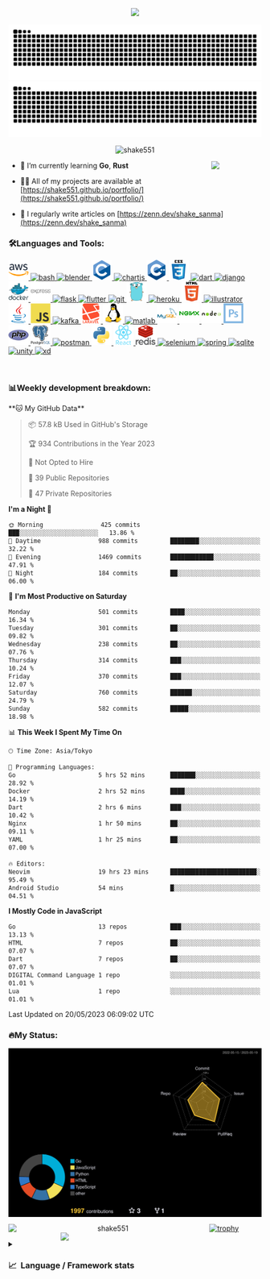 <p align="center"><img src="https://capsule-render.vercel.app/api?type=waving&color=gradient&height=300&section=header&text=Hi%20I'm%20shake&fontSize=90&animation=fadeIn&fontAlignY=38&desc=Welcome%20To%20Shake's%20GitHub%20Profile%20&descAlignY=51&descAlign=62"></p>

<p align="center">
  <img src="https://raw.githubusercontent.com/shake551/shake551/output/github-contribution-grid-snake-dark.svg#gh-dark-mode-only" />
  <img src="https://raw.githubusercontent.com/shake551/shake551/output/github-contribution-grid-snake.svg#gh-light-mode-only" />
</p>


<p align="center">
  <img src="https://komarev.com/ghpvc/?username=shake551&label=Profile%20views&color=0e75b6&style=flat" alt="shake551" />
</p>

<img src="https://media.giphy.com/media/hvRJCLFzcasrR4ia7z/giphy.gif" width="100" align="right">

- 🌱 I’m currently learning **Go**, **Rust**

- 👨‍💻 All of my projects are available at [https://shake551.github.io/portfolio/](https://shake551.github.io/portfolio/)

- 📝 I regularly write articles on [https://zenn.dev/shake_sanma](https://zenn.dev/shake_sanma)


<h3 align="left">🛠️Languages and Tools:</h3>
<p align="left"> <a href="https://aws.amazon.com" target="_blank" rel="noreferrer"> <img src="https://raw.githubusercontent.com/devicons/devicon/master/icons/amazonwebservices/amazonwebservices-original-wordmark.svg" alt="aws" width="40" height="40"/> </a> <a href="https://www.gnu.org/software/bash/" target="_blank" rel="noreferrer"> <img src="https://www.vectorlogo.zone/logos/gnu_bash/gnu_bash-icon.svg" alt="bash" width="40" height="40"/> </a> <a href="https://www.blender.org/" target="_blank" rel="noreferrer"> <img src="https://download.blender.org/branding/community/blender_community_badge_white.svg" alt="blender" width="40" height="40"/> </a> <a href="https://www.cprogramming.com/" target="_blank" rel="noreferrer"> <img src="https://raw.githubusercontent.com/devicons/devicon/master/icons/c/c-original.svg" alt="c" width="40" height="40"/> </a> <a href="https://www.chartjs.org" target="_blank" rel="noreferrer"> <img src="https://www.chartjs.org/media/logo-title.svg" alt="chartjs" width="40" height="40"/> </a> <a href="https://www.w3schools.com/cpp/" target="_blank" rel="noreferrer"> <img src="https://raw.githubusercontent.com/devicons/devicon/master/icons/cplusplus/cplusplus-original.svg" alt="cplusplus" width="40" height="40"/> </a> <a href="https://www.w3schools.com/css/" target="_blank" rel="noreferrer"> <img src="https://raw.githubusercontent.com/devicons/devicon/master/icons/css3/css3-original-wordmark.svg" alt="css3" width="40" height="40"/> </a> <a href="https://dart.dev" target="_blank" rel="noreferrer"> <img src="https://www.vectorlogo.zone/logos/dartlang/dartlang-icon.svg" alt="dart" width="40" height="40"/> </a> <a href="https://www.djangoproject.com/" target="_blank" rel="noreferrer"> <img src="https://cdn.worldvectorlogo.com/logos/django.svg" alt="django" width="40" height="40"/> </a> <a href="https://www.docker.com/" target="_blank" rel="noreferrer"> <img src="https://raw.githubusercontent.com/devicons/devicon/master/icons/docker/docker-original-wordmark.svg" alt="docker" width="40" height="40"/> </a> <a href="https://expressjs.com" target="_blank" rel="noreferrer"> <img src="https://raw.githubusercontent.com/devicons/devicon/master/icons/express/express-original-wordmark.svg" alt="express" width="40" height="40"/> </a> <a href="https://flask.palletsprojects.com/" target="_blank" rel="noreferrer"> <img src="https://www.vectorlogo.zone/logos/pocoo_flask/pocoo_flask-icon.svg" alt="flask" width="40" height="40"/> </a> <a href="https://flutter.dev" target="_blank" rel="noreferrer"> <img src="https://www.vectorlogo.zone/logos/flutterio/flutterio-icon.svg" alt="flutter" width="40" height="40"/> </a> <a href="https://git-scm.com/" target="_blank" rel="noreferrer"> <img src="https://www.vectorlogo.zone/logos/git-scm/git-scm-icon.svg" alt="git" width="40" height="40"/> </a> <a href="https://golang.org" target="_blank" rel="noreferrer"> <img src="https://raw.githubusercontent.com/devicons/devicon/master/icons/go/go-original.svg" alt="go" width="40" height="40"/> </a> <a href="https://heroku.com" target="_blank" rel="noreferrer"> <img src="https://www.vectorlogo.zone/logos/heroku/heroku-icon.svg" alt="heroku" width="40" height="40"/> </a> <a href="https://www.w3.org/html/" target="_blank" rel="noreferrer"> <img src="https://raw.githubusercontent.com/devicons/devicon/master/icons/html5/html5-original-wordmark.svg" alt="html5" width="40" height="40"/> </a> <a href="https://www.adobe.com/in/products/illustrator.html" target="_blank" rel="noreferrer"> <img src="https://www.vectorlogo.zone/logos/adobe_illustrator/adobe_illustrator-icon.svg" alt="illustrator" width="40" height="40"/> </a> <a href="https://www.java.com" target="_blank" rel="noreferrer"> <img src="https://raw.githubusercontent.com/devicons/devicon/master/icons/java/java-original.svg" alt="java" width="40" height="40"/> </a> <a href="https://developer.mozilla.org/en-US/docs/Web/JavaScript" target="_blank" rel="noreferrer"> <img src="https://raw.githubusercontent.com/devicons/devicon/master/icons/javascript/javascript-original.svg" alt="javascript" width="40" height="40"/> </a> <a href="https://kafka.apache.org/" target="_blank" rel="noreferrer"> <img src="https://www.vectorlogo.zone/logos/apache_kafka/apache_kafka-icon.svg" alt="kafka" width="40" height="40"/> </a> <a href="https://laravel.com/" target="_blank" rel="noreferrer"> <img src="https://raw.githubusercontent.com/devicons/devicon/master/icons/laravel/laravel-plain-wordmark.svg" alt="laravel" width="40" height="40"/> </a> <a href="https://www.linux.org/" target="_blank" rel="noreferrer"> <img src="https://raw.githubusercontent.com/devicons/devicon/master/icons/linux/linux-original.svg" alt="linux" width="40" height="40"/> </a> <a href="https://www.mathworks.com/" target="_blank" rel="noreferrer"> <img src="https://upload.wikimedia.org/wikipedia/commons/2/21/Matlab_Logo.png" alt="matlab" width="40" height="40"/> </a> <a href="https://www.mysql.com/" target="_blank" rel="noreferrer"> <img src="https://raw.githubusercontent.com/devicons/devicon/master/icons/mysql/mysql-original-wordmark.svg" alt="mysql" width="40" height="40"/> </a> <a href="https://www.nginx.com" target="_blank" rel="noreferrer"> <img src="https://raw.githubusercontent.com/devicons/devicon/master/icons/nginx/nginx-original.svg" alt="nginx" width="40" height="40"/> </a> <a href="https://nodejs.org" target="_blank" rel="noreferrer"> <img src="https://raw.githubusercontent.com/devicons/devicon/master/icons/nodejs/nodejs-original-wordmark.svg" alt="nodejs" width="40" height="40"/> </a> <a href="https://www.photoshop.com/en" target="_blank" rel="noreferrer"> <img src="https://raw.githubusercontent.com/devicons/devicon/master/icons/photoshop/photoshop-line.svg" alt="photoshop" width="40" height="40"/> </a> <a href="https://www.php.net" target="_blank" rel="noreferrer"> <img src="https://raw.githubusercontent.com/devicons/devicon/master/icons/php/php-original.svg" alt="php" width="40" height="40"/> </a> <a href="https://www.postgresql.org" target="_blank" rel="noreferrer"> <img src="https://raw.githubusercontent.com/devicons/devicon/master/icons/postgresql/postgresql-original-wordmark.svg" alt="postgresql" width="40" height="40"/> </a> <a href="https://postman.com" target="_blank" rel="noreferrer"> <img src="https://www.vectorlogo.zone/logos/getpostman/getpostman-icon.svg" alt="postman" width="40" height="40"/> </a> <a href="https://www.python.org" target="_blank" rel="noreferrer"> <img src="https://raw.githubusercontent.com/devicons/devicon/master/icons/python/python-original.svg" alt="python" width="40" height="40"/> </a> <a href="https://reactjs.org/" target="_blank" rel="noreferrer"> <img src="https://raw.githubusercontent.com/devicons/devicon/master/icons/react/react-original-wordmark.svg" alt="react" width="40" height="40"/> </a> <a href="https://redis.io" target="_blank" rel="noreferrer"> <img src="https://raw.githubusercontent.com/devicons/devicon/master/icons/redis/redis-original-wordmark.svg" alt="redis" width="40" height="40"/> </a> <a href="https://www.selenium.dev" target="_blank" rel="noreferrer"> <img src="https://raw.githubusercontent.com/detain/svg-logos/780f25886640cef088af994181646db2f6b1a3f8/svg/selenium-logo.svg" alt="selenium" width="40" height="40"/> </a> <a href="https://spring.io/" target="_blank" rel="noreferrer"> <img src="https://www.vectorlogo.zone/logos/springio/springio-icon.svg" alt="spring" width="40" height="40"/> </a> <a href="https://www.sqlite.org/" target="_blank" rel="noreferrer"> <img src="https://www.vectorlogo.zone/logos/sqlite/sqlite-icon.svg" alt="sqlite" width="40" height="40"/> </a> <a href="https://unity.com/" target="_blank" rel="noreferrer"> <img src="https://www.vectorlogo.zone/logos/unity3d/unity3d-icon.svg" alt="unity" width="40" height="40"/> </a> <a href="https://www.adobe.com/products/xd.html" target="_blank" rel="noreferrer"> <img src="https://cdn.worldvectorlogo.com/logos/adobe-xd.svg" alt="xd" width="40" height="40"/> </a> </p>

<br>

<h3 align="left">📊Weekly development breakdown:</h3>
<!--START_SECTION:waka-->
**🐱 My GitHub Data** 

> 📦 57.8 kB Used in GitHub's Storage 
 > 
> 🏆 934 Contributions in the Year 2023
 > 
> 🚫 Not Opted to Hire
 > 
> 📜 39 Public Repositories 
 > 
> 🔑 47 Private Repositories 
 > 
**I'm a Night 🦉** 

```text
🌞 Morning                425 commits         ███░░░░░░░░░░░░░░░░░░░░░░   13.86 % 
🌆 Daytime                988 commits         ████████░░░░░░░░░░░░░░░░░   32.22 % 
🌃 Evening                1469 commits        ████████████░░░░░░░░░░░░░   47.91 % 
🌙 Night                  184 commits         ██░░░░░░░░░░░░░░░░░░░░░░░   06.00 % 
```
📅 **I'm Most Productive on Saturday** 

```text
Monday                   501 commits         ████░░░░░░░░░░░░░░░░░░░░░   16.34 % 
Tuesday                  301 commits         ██░░░░░░░░░░░░░░░░░░░░░░░   09.82 % 
Wednesday                238 commits         ██░░░░░░░░░░░░░░░░░░░░░░░   07.76 % 
Thursday                 314 commits         ███░░░░░░░░░░░░░░░░░░░░░░   10.24 % 
Friday                   370 commits         ███░░░░░░░░░░░░░░░░░░░░░░   12.07 % 
Saturday                 760 commits         ██████░░░░░░░░░░░░░░░░░░░   24.79 % 
Sunday                   582 commits         █████░░░░░░░░░░░░░░░░░░░░   18.98 % 
```


📊 **This Week I Spent My Time On** 

```text
🕑︎ Time Zone: Asia/Tokyo

💬 Programming Languages: 
Go                       5 hrs 52 mins       ███████░░░░░░░░░░░░░░░░░░   28.92 % 
Docker                   2 hrs 52 mins       ████░░░░░░░░░░░░░░░░░░░░░   14.19 % 
Dart                     2 hrs 6 mins        ███░░░░░░░░░░░░░░░░░░░░░░   10.42 % 
Nginx                    1 hr 50 mins        ██░░░░░░░░░░░░░░░░░░░░░░░   09.11 % 
YAML                     1 hr 25 mins        ██░░░░░░░░░░░░░░░░░░░░░░░   07.00 % 

🔥 Editors: 
Neovim                   19 hrs 23 mins      ████████████████████████░   95.49 % 
Android Studio           54 mins             █░░░░░░░░░░░░░░░░░░░░░░░░   04.51 % 
```

**I Mostly Code in JavaScript** 

```text
Go                       13 repos            ███░░░░░░░░░░░░░░░░░░░░░░   13.13 % 
HTML                     7 repos             ██░░░░░░░░░░░░░░░░░░░░░░░   07.07 % 
Dart                     7 repos             ██░░░░░░░░░░░░░░░░░░░░░░░   07.07 % 
DIGITAL Command Language 1 repo              ░░░░░░░░░░░░░░░░░░░░░░░░░   01.01 % 
Lua                      1 repo              ░░░░░░░░░░░░░░░░░░░░░░░░░   01.01 % 
```




 Last Updated on 20/05/2023 06:09:02 UTC
<!--END_SECTION:waka-->


<h3 align="left">🔥My Status:</h3>

<p align="center">
  <img src="./profile-3d-contrib/profile-night-rainbow.svg" align="center" width="550">
</p>
  
<p align="center">
<img src="https://github-readme-streak-stats.herokuapp.com/?user=shake551&theme=highcontrast" alt="shake551" align="left" width="400">
<img src="https://github-readme-stats.vercel.app/api?username=shake551&count_private=true&show_icons=true&theme=highcontrast" align="right" width="400">
</p>

[![trophy](https://github-profile-trophy.vercel.app/?username=shake551&theme=darkhub&column=8)](https://github.com/ryo-ma/github-profile-trophy)

<details>
  <summary><h3>📈&nbsp;&nbsp;Language&nbsp;/&nbsp;Framework stats</h3></summary>
  <br/>
  <a href='https://profile.codersrank.io/user/shake551/'>
    <img src='http://cr-skills-chart-widget.azurewebsites.net/api/api?username=shake551' width="800">
  </a>

</details>
